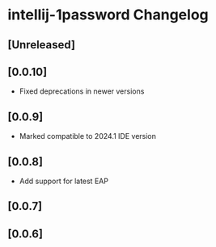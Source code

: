 <!-- Keep a Changelog guide -> https://keepachangelog.com -->

# intellij-1password Changelog

## [Unreleased]

## [0.0.10]
- Fixed deprecations in newer versions

## [0.0.9]
- Marked compatible to 2024.1 IDE version

## [0.0.8]
- Add support for latest EAP

## [0.0.7]

## [0.0.6]